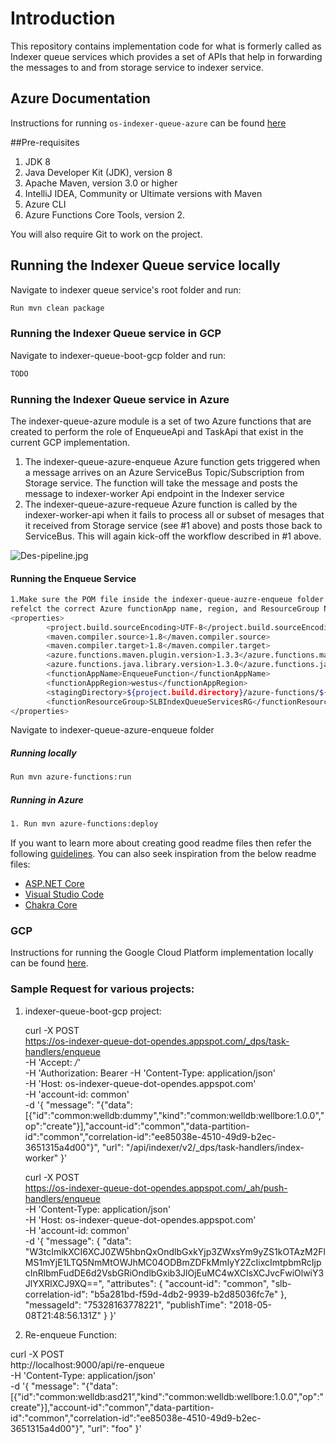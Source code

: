 # Introduction 
This repository contains implementation code for what is formerly called as Indexer queue services which provides a set of APIs that help in forwarding the messages to and from storage service to indexer service.

## Azure Documentation

Instructions for running `os-indexer-queue-azure` can be found [here](./indexer-queue-azure-enqueue)

##Pre-requisites

1. JDK 8
2. Java Developer Kit (JDK), version 8
3. Apache Maven, version 3.0 or higher
4. IntelliJ IDEA, Community or Ultimate versions with Maven
5. Azure CLI
6. Azure Functions Core Tools, version 2.


You will also require Git to work on the project.


## Running the Indexer Queue service locally
Navigate to indexer queue service's root folder and run:
```sh
Run mvn clean package 
```
### Running the Indexer Queue service in GCP
Navigate to indexer-queue-boot-gcp folder and run:
```sh
TODO

````
### Running the Indexer Queue service in Azure
The indexer-queue-azure module is a set of two Azure functions that are created to perform the role of EnqueueApi and TaskApi that exist in the current GCP implementation. 
1. The indexer-queue-azure-enqueue Azure function gets triggered when a message arrives on an Azure ServiceBus Topic/Subscription from Storage service.  The function will take the message
and posts the message to indexer-worker Api endpoint in the Indexer service
2. The indexer-queue-azure-requeue Azure function is called by the indexer-worker-api when it fails to process all or subset of mesages that it received from Storage service (see #1 above) 
and posts those back to ServiceBus.  This will again kick-off the workflow described in #1 above.

![Des-pipeline.jpg](resources/Des-pipeline.jpg)
 
#### Running the Enqueue Service
```sh
1.Make sure the POM file inside the indexer-queue-auzre-enqueue folder has the 'properties' section properly modified to 
refelct the correct Azure functionApp name, region, and ResourceGroup Name.  Example Shown below
<properties>
        <project.build.sourceEncoding>UTF-8</project.build.sourceEncoding>
        <maven.compiler.source>1.8</maven.compiler.source>
        <maven.compiler.target>1.8</maven.compiler.target>
        <azure.functions.maven.plugin.version>1.3.3</azure.functions.maven.plugin.version>
        <azure.functions.java.library.version>1.3.0</azure.functions.java.library.version>
        <functionAppName>EnqueueFunction</functionAppName>
        <functionAppRegion>westus</functionAppRegion>
        <stagingDirectory>${project.build.directory}/azure-functions/${functionAppName}</stagingDirectory>
        <functionResourceGroup>SLBIndexQueueServicesRG</functionResourceGroup>
</properties>
```
Navigate to indexer-queue-azure-enqueue folder
##### Running locally
```sh
Run mvn azure-functions:run
````

##### Running in Azure 
```sh
1. Run mvn azure-functions:deploy
````
If you want to learn more about creating good readme files then refer the following [guidelines](https://docs.microsoft.com/en-us/azure/devops/repos/git/create-a-readme?view=azure-devops). You can also seek inspiration from the below readme files:
- [ASP.NET Core](https://github.com/aspnet/Home)
- [Visual Studio Code](https://github.com/Microsoft/vscode)
- [Chakra Core](https://github.com/Microsoft/ChakraCore)

### GCP

Instructions for running the Google Cloud Platform implementation locally can be found [here](./indexer-queue-gcp/README.md).

### Sample Request for various projects:
1. indexer-queue-boot-gcp project:

    curl -X POST \
      https://os-indexer-queue-dot-opendes.appspot.com/_dps/task-handlers/enqueue \
      -H 'Accept: */*' \
      -H 'Authorization: Bearer <auth-token>
      -H 'Content-Type: application/json' \
      -H 'Host: os-indexer-queue-dot-opendes.appspot.com' \
      -H 'account-id: common' \
      -d '{
        "message": "{\"data\":[{\"id\":\"common:welldb:dummy\",\"kind\":\"common:welldb:wellbore:1.0.0\",\"op\":\"create\"}],\"account-id\":\"common\",\"data-partition-id\":\"common\",\"correlation-id\":\"ee85038e-4510-49d9-b2ec-3651315a4d00\"}",
        "url": "/api/indexer/v2/_dps/task-handlers/index-worker"
    }'

    curl -X POST \
      https://os-indexer-queue-dot-opendes.appspot.com/_ah/push-handlers/enqueue \
      -H 'Content-Type: application/json' \
      -H 'Host: os-indexer-queue-dot-opendes.appspot.com' \
      -H 'account-id: common' \
      -d '{
        "message": {
            "data": "W3tcImlkXCI6XCJ0ZW5hbnQxOndlbGxkYjp3ZWxsYm9yZS1kOTAzM2FlMS1mYjE1LTQ5NmMtOWJhMC04ODBmZDFkMmIyY2ZcIixcImtpbmRcIjpcInRlbmFudDE6d2VsbGRiOndlbGxib3JlOjEuMC4wXCIsXCJvcFwiOlwiY3JlYXRlXCJ9XQ==",
            "attributes": {
                "account-id": "common",
                "slb-correlation-id": "b5a281bd-f59d-4db2-9939-b2d85036fc7e"
            },
            "messageId": "75328163778221",
            "publishTime": "2018-05-08T21:48:56.131Z"
        }
    }'
    
2. Re-enqueue Function:

curl -X POST \
  http://localhost:9000/api/re-enqueue \
  -H 'Content-Type: application/json' \
  -d '{
    "message": "{\"data\":[{\"id\":\"common:welldb:asd21\",\"kind\":\"common:welldb:wellbore:1.0.0\",\"op\":\"create\"}],\"account-id\":\"common\",\"data-partition-id\":\"common\",\"correlation-id\":\"ee85038e-4510-49d9-b2ec-3651315a4d00\"}",
    "url": "foo"
}'


